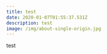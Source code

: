 ```yaml
---
title: test
date: 2020-01-07T01:55:37.531Z
description: test
image: /img/about-single-origin.jpg
---
```

test
